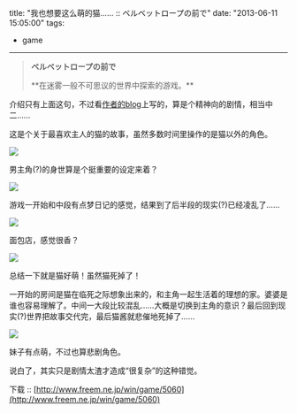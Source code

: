 title: "我也想要这么萌的猫…… :: ベルベットロープの前で"
date: "2013-06-11 15:05:00"
tags:
- game
---
> **ベルベットロープの前で**  
> <p />  
> **在迷雾一般不可思议的世界中探索的游戏。**  

介绍只有上面这句，不过看[作者的blog](http://meandmoko.blog.fc2.com/blog-entry-8.html)上写的，算是个精神向的剧情，相当中二……

这是个关于最喜欢主人的猫的故事，虽然多数时间里操作的是猫以外的角色。

![](/assets/0010-01.png)

男主角(?)的身世算是个挺重要的设定来着？

![](/assets/0010-02.png)

游戏一开始和中段有点梦日记的感觉，结果到了后半段的现实(?)已经凌乱了……

![](/assets/0010-03.png)
  
面包店，感觉很香？

![](/assets/0010-04.png)

总结一下就是猫好萌！虽然猫死掉了！

一开始的房间是猫在临死之际想象出来的，和主角一起生活着的理想的家。婆婆是谁也容易理解了。中间一大段比较混乱……大概是切换到主角的意识？最后回到现实(?)世界把故事交代完，最后猫酱就悲催地死掉了……

![](/assets/0010-05.png)

妹子有点萌，不过也算悲剧角色。  

说白了，其实只是剧情太渣才造成“很复杂”的这种错觉。

下载 :: [http://www.freem.ne.jp/win/game/5060](http://www.freem.ne.jp/win/game/5060)